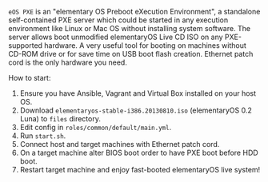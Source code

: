 `eOS PXE` is an "elementary OS Preboot eXecution Environment", a standalone self-contained PXE server which could be started in any execution environment like Linux or Mac OS without installing system software. The server allows boot unmodified elementaryOS Live CD ISO on any PXE-supported hardware. A very useful tool for booting on machines without CD-ROM drive or for save time on USB boot flash creation. Ethernet patch cord is the only hardware you need.

How to start:

1. Ensure you have Ansible, Vagrant and Virtual Box installed on your host OS.
2. Download `elementaryos-stable-i386.20130810.iso` (elementaryOS 0.2 Luna) to `files` directory.
3. Edit config in `roles/common/default/main.yml`.
4. Run `start.sh`.
5. Connect host and target machines with Ethernet patch cord.
6. On a target machine alter BIOS boot order to have PXE boot before HDD boot.
7. Restart target machine and enjoy fast-booted elementaryOS live system! 
